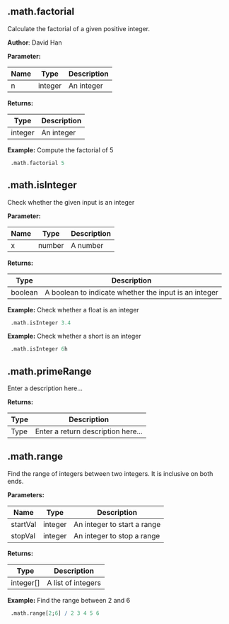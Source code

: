 ## .math.factorial

Calculate the factorial of a given positive integer.


**Author**: David Han


**Parameter:**

|Name|Type|Description|
|---|---|---|
|n|integer|An integer|

**Returns:**

|Type|Description|
|---|---|
|integer|An integer|

**Example:** Compute the factorial of 5

```q
 .math.factorial 5
```

## .math.isInteger

Check whether the given input is an integer


**Parameter:**

|Name|Type|Description|
|---|---|---|
|x|number|A number|

**Returns:**

|Type|Description|
|---|---|
|boolean|A boolean to indicate whether the input is an integer|

**Example:** Check whether a float is an integer

```q
 .math.isInteger 3.4
```


**Example:** Check whether a short is an integer

```q
 .math.isInteger 6h
```

## .math.primeRange

Enter a description here...

**Returns:**

|Type|Description|
|---|---|
|Type|Enter a return description here...|

## .math.range

Find the range of integers between two integers. It is inclusive on both ends.


**Parameters:**

|Name|Type|Description|
|---|---|---|
|startVal|integer|An integer to start a range|
|stopVal|integer|An integer to stop a range|

**Returns:**

|Type|Description|
|---|---|
|integer[]|A list of integers|

**Example:** Find the range between 2 and 6

```q
 .math.range[2;6] / 2 3 4 5 6
```